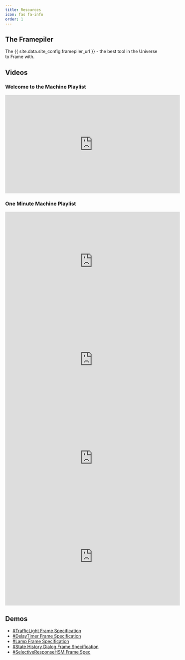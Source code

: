```yaml
---
title: Resources
icon: fas fa-info
order: 1
---
```


## The Framepiler

The {{ site.data.site_config.framepiler_url }} - the best tool in the Universe to Frame with.

## Videos

### Welcome to the Machine Playlist
<iframe width="560" height="315" src="https://www.youtube.com/embed/MfOIQfuPw30" title="YouTube video player" frameborder="0" allow="accelerometer; autoplay; clipboard-write; encrypted-media; gyroscope; picture-in-picture" allowfullscreen></iframe>

### One Minute Machine Playlist

<iframe width="560" height="315" src="https://www.youtube.com/embed/q_kF05GFaXY" title="YouTube video player" frameborder="0" allow="accelerometer; autoplay; clipboard-write; encrypted-media; gyroscope; picture-in-picture" allowfullscreen></iframe>

<iframe width="560" height="315" src="https://www.youtube.com/embed/WOm0qb4hNf4" title="YouTube video player" frameborder="0" allow="accelerometer; autoplay; clipboard-write; encrypted-media; gyroscope; picture-in-picture" allowfullscreen></iframe>

<iframe width="560" height="315" src="https://www.youtube.com/embed/8Cvd6PsCPAY" title="YouTube video player" frameborder="0" allow="accelerometer; autoplay; clipboard-write; encrypted-media; gyroscope; picture-in-picture" allowfullscreen></iframe>

<iframe width="560" height="315" src="https://www.youtube.com/embed/mC-i0yCKhpE" title="YouTube video player" frameborder="0" allow="accelerometer; autoplay; clipboard-write; encrypted-media; gyroscope; picture-in-picture" allowfullscreen></iframe>

## Demos

- [#TrafficLight Frame Specification](https://codepen.io/frame-lang/full/0ab0c3b2c9d6d90afb2edde735ced802)
- [#DelayTimer Frame Specification](https://codepen.io/frame-lang/full/a2bbabfae01f146596f88dd618ceffc3)
- [#Lamp Frame Specification](https://codepen.io/frame-lang/full/e96568889939d3bc112b16528900c352)
- [#State History Dialog Frame Specification](https://codepen.io/frame-lang/full/08e54c63c959c03a17d6045334b2a46c)
- [#SelectiveResponseHSM Frame Spec](https://codepen.io/frame-lang/full/193605416ad00e62d4ac20312844cdf5)
